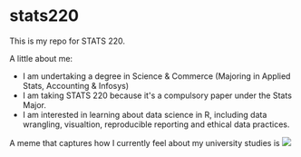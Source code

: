 # stats220
This is my repo for STATS 220. 

A little about me:

- I am undertaking a degree in Science & Commerce (Majoring in Applied Stats, Accounting & Infosys)
- I am taking STATS 220 because it's a compulsory paper under the Stats Major. 
- I am interested in learning about data science in R, including data wrangling, visualtion, reproducible reporting and ethical data practices. 

A meme that captures how I currently feel about my university studies is ![](https://tenor.com/en-GB/view/minions-gus-minion-despicable-me-despicable-me-4-dm4-gif-17662673955096055885)
